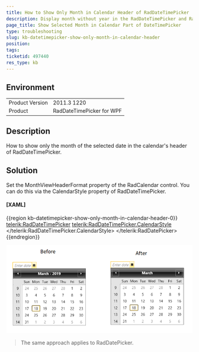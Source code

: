```yaml
---
title: How to Show Only Month in Calendar Header of RadDateTimePicker
description: Display month without year in the RadDateTimePicker and RadDatePicker controls
page_title: Show Selected Month in Calendar Part of DateTimePicker
type: troubleshooting
slug: kb-datetimepicker-show-only-month-in-calendar-header
position: 
tags: 
ticketid: 497440
res_type: kb
---
```


## Environment
<table>
	<tr>
		<td>Product Version</td>
		<td>2011.3 1220</td>
	</tr>
	<tr>
		<td>Product</td>
		<td>RadDateTimePicker for WPF</td>
	</tr>
</table>

## Description

How to show only the month of the selected date in the calendar's header of RadDateTimePicker.

## Solution

Set the MonthViewHeaderFormat property of the RadCalendar control. You can do this via the CalendarStyle property of RadDateTimePicker.

#### __[XAML]__
{{region kb-datetimepicker-show-only-month-in-calendar-header-0}}
	<telerik:RadDateTimePicker>
		<telerik:RadDateTimePicker.CalendarStyle>
			<Style TargetType="telerik:RadCalendar">
				<Setter Property="MonthViewHeaderFormat" Value="MMMM" />
			</Style>
		</telerik:RadDateTimePicker.CalendarStyle>
	</telerik:RadDatePicker>
{{endregion}}

![Before and after the style](images/kb-datetimepicker-show-only-month-in-calendar-header-0.png)
	
> The same approach applies to RadDatePicker.